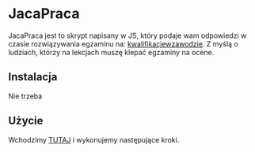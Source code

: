 # JacaPraca
JacaPraca jest to skrypt napisany w JS, który podaje wam odpowiedzi w czasie rozwiązywania egzaminu na: [kwalifikacjewzawodzie](https://kwalifikacjewzawodzie.pl/kwalifikacje/kwalifikacja-e-14/). Z myślą o ludziach, którzy na lekcjach muszę klepać egzaminy na ocene.

## Instalacja
Nie trzeba

## Użycie
Wchodzimy [TUTAJ](https://trxdw.github.io/JacaPraca) i wykonujemy następujące kroki.